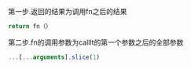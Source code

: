 第一步.返回的结果为调用fn之后的结果

~~~js
return fn（）
~~~

第二步.fn的调用参数为calllt的第一个参数之后的全部参数

~~~js
...[...arguments].slice(1)
~~~

